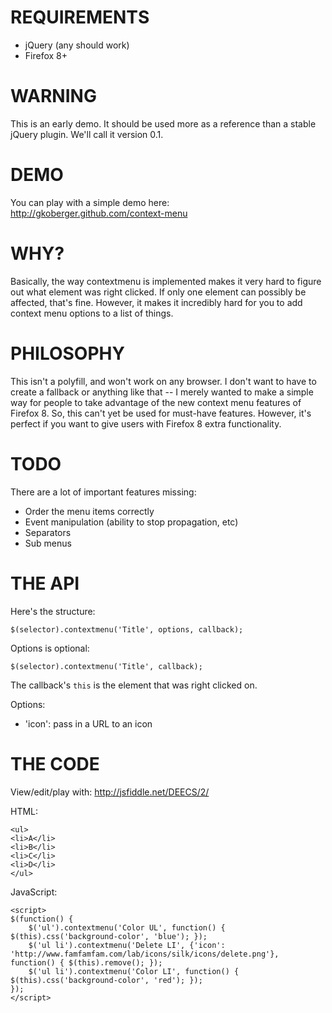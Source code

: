 REQUIREMENTS
===========

 * jQuery (any should work)
 * Firefox 8+

WARNING
======

This is an early demo. It should be used more as a reference than a stable jQuery plugin. We'll call it version 0.1.

DEMO
====

You can play with a simple demo here:
http://gkoberger.github.com/context-menu

WHY?
====

Basically, the way contextmenu is implemented makes it very hard to figure out what element was right clicked. If only one element can possibly be
affected, that's fine. However, it makes it incredibly hard for you to add context menu options to a list of things.

PHILOSOPHY
==========

This isn't a polyfill, and won't work on any browser. I don't want to have to create a fallback or anything like that -- I merely wanted to make a simple
way for people to take advantage of the new context menu features of Firefox 8. So, this can't yet be used for must-have features. However, it's perfect
if you want to give users with Firefox 8 extra functionality.

TODO
====
There are a lot of important features missing:

 * Order the menu items correctly
 * Event manipulation (ability to stop propagation, etc)
 * Separators
 * Sub menus

THE API
======

Here's the structure:

    $(selector).contextmenu('Title', options, callback);

Options is optional:

    $(selector).contextmenu('Title', callback);

The callback's `this` is the element that was right clicked on.

Options:

 * 'icon': pass in a URL to an icon

THE CODE
========
View/edit/play with: http://jsfiddle.net/DEECS/2/

HTML:

    <ul>
    <li>A</li>
    <li>B</li>
    <li>C</li>
    <li>D</li>
    </ul>

JavaScript:

    <script>
    $(function() {
        $('ul').contextmenu('Color UL', function() { $(this).css('background-color', 'blue'); });
        $('ul li').contextmenu('Delete LI', {'icon': 'http://www.famfamfam.com/lab/icons/silk/icons/delete.png'}, function() { $(this).remove(); });
        $('ul li').contextmenu('Color LI', function() { $(this).css('background-color', 'red'); });
    });
    </script>

